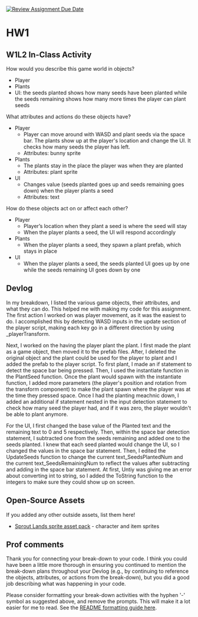 [![Review Assignment Due Date](https://classroom.github.com/assets/deadline-readme-button-22041afd0340ce965d47ae6ef1cefeee28c7c493a6346c4f15d667ab976d596c.svg)](https://classroom.github.com/a/MjLLqDcN)
# HW1
## W1L2 In-Class Activity
How would you describe this game world in objects?
- Player
- Plants 
- UI: the seeds planted shows how many seeds have been planted while the seeds remaining shows how many more times the player can plant seeds

What attributes and actions do these objects have?
- Player
  - Player can move around with WASD and plant seeds via the space bar. The plants show up at the player's location and change the UI. It checks how many seeds the player has left. 
  - Attributes: bunny sprite
- Plants
  - The plants stay in the place the player was when they are planted
  - Attributes: plant sprite
- UI
  - Changes value (seeds planted goes up and seeds remaining goes down) when the player plants a seed
  - Attributes: text 

How do these objects act on or affect each other?
- Player
  - Player’s location when they plant a seed is where the seed will stay
  - When the player plants a seed, the UI will respond accordingly
- Plants
  - When the player plants a seed, they spawn a plant prefab, which stays in place
- UI
  - When the player plants a seed, the seeds planted UI goes up by one while the seeds remaining UI goes down by one

## Devlog
In my breakdown, I listed the various game objects, their attributes, and what they can do. This helped me with making my code for this assignment. The first action I worked on was player movement, as it was the easiest to do. I accomplished this by detecting WASD inputs in the update section of the player script, making each key go in a different direction by using _playerTransform. 

Next, I worked on the having the player plant the plant. I first made the plant as a game object, then moved it to the prefab files. After, I deleted the original object and the plant could be used for the player to plant and I added the prefab to the player script. To first plant, I made an if statement to detect the space bar being pressed. Then, I used the instantiate function in the PlantSeed function. Once the plant would spawn with the instantiate function, I added more parameters (the player's position and rotation from the transform component) to make the plant spawn where the player was at the time they pressed space. Once I had the planting meachnic down, I added an additional if statement nested in the input detection statement to check how many seed the player had, and if it was zero, the player wouldn't be able to plant anymore. 

For the UI, I first changed the base value of the Planted text and the remaining text to 0 and 5 respectively. Then, within the space bar detection statement, I subtracted one from the seeds remaining and added one to the seeds planted. I knew that each seed planted would change the UI, so I changed the values in the space bar statement. Then, I edited the UpdateSeeds function to change the current text_SeedsPlantedNum and the current text_SeedsRemainingNum to reflect the values after subtracting and adding in the space bar statement. At first, Untiy was giving me an error about converting int to string, so I added the ToString function to the integers to make sure they could show up on screen. 

## Open-Source Assets
If you added any other outside assets, list them here!
- [Sprout Lands sprite asset pack](https://cupnooble.itch.io/sprout-lands-asset-pack) - character and item sprites

## Prof comments
Thank you for connecting your break-down to your code. I think you could have been a little more thorough in ensuring you continued to mention the break-down plans throughout your Devlog (e.g., by continuing to reference the objects, attributes, or actions from the break-down), but you did a good job describing what was happening in your code.

Please consider formatting your break-down activities with the hyphen '-' symbol as suggested above, and remove the prompts. This will make it a lot easier for me to read. See the [README formatting guide here](https://docs.github.com/en/get-started/writing-on-github/getting-started-with-writing-and-formatting-on-github/basic-writing-and-formatting-syntax).
